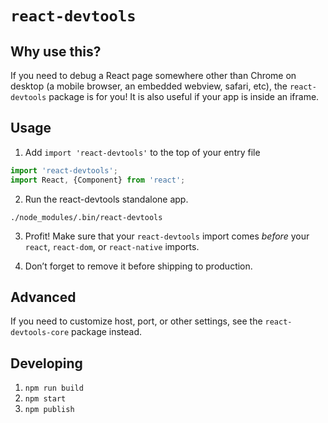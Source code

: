 # `react-devtools`

## Why use this?

If you need to debug a React page somewhere other than Chrome on desktop (a mobile browser, an embedded webview, safari, etc), the `react-devtools` package is for you! It is also useful if your app is inside an iframe.

## Usage
1) Add `import 'react-devtools'` to the top of your entry file
```js
import 'react-devtools';
import React, {Component} from 'react';
```

2) Run the react-devtools standalone app.
```
./node_modules/.bin/react-devtools
```

3) Profit!
Make sure that your `react-devtools` import comes *before* your `react`, `react-dom`, or `react-native`
imports.

4) Don’t forget to remove it before shipping to production.

## Advanced
If you need to customize host, port, or other settings, see the `react-devtools-core` package instead.

## Developing

1) `npm run build`
2) `npm start`
3) `npm publish`
